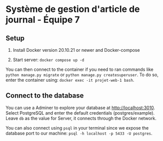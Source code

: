 # Système de gestion d'article de journal - Équipe 7

## Setup

1. Install Docker version 20.10.21 or newer and Docker-compose

2. Start server: `docker compose up -d`

You can then connect to the container if you need to ran commands like `python manage.py migrate` or `python manage.py createsuperuser`. To do so, enter the container using: `docker exec -it projet-web-1 bash`.

## Connect to the database

You can use a Adminer to explore your database at [http://localhost:3010](http://localhost:3010). Select PostgreSQL and enter the default credentials (postgres/example). Leave `db` as the value for Server, it connects through the Docker network.

You can also connect using `psql` in your terminal since we expose the database port to our machine: `psql -h localhost -p 5433 -U postgres`.
